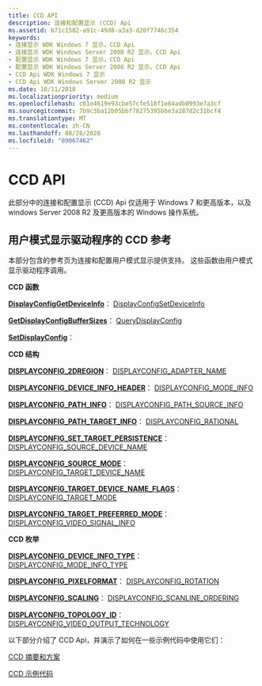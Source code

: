 ```yaml
---
title: CCD API
description: 连接和配置显示 (CCD) Api
ms.assetid: b71c1582-a91c-49d8-a3a3-d20f7746c354
keywords:
- 连接显示 WDK Windows 7 显示，CCD Api
- 连接显示 WDK Windows Server 2008 R2 显示，CCD Api
- 配置显示 WDK Windows 7 显示，CCD Api
- 配置显示 WDK Windows Server 2008 R2 显示，CCD Api
- CCD Api WDK Windows 7 显示
- CCD Api WDK Windows Server 2008 R2 显示
ms.date: 10/11/2018
ms.localizationpriority: medium
ms.openlocfilehash: c61e4619e93cbe57cfe518f1e64adb0993e7a3cf
ms.sourcegitcommit: 7b9c3ba12b05bbf78275395bbe3a287d2c31bcf4
ms.translationtype: MT
ms.contentlocale: zh-CN
ms.lasthandoff: 08/28/2020
ms.locfileid: "89067462"
---
```

# <a name="ccd-apis"></a>CCD API


此部分中的连接和配置显示 (CCD) Api 仅适用于 Windows 7 和更高版本，以及 windows Server 2008 R2 及更高版本的 Windows 操作系统。

## <a name="ccd-reference-for-user-mode-display-drivers"></a>用户模式显示驱动程序的 CCD 参考

本部分包含的参考页为连接和配置用户模式显示提供支持。 这些函数由用户模式显示驱动程序调用。


**CCD 函数**

**[DisplayConfigGetDeviceInfo](/windows/desktop/api/winuser/nf-winuser-displayconfiggetdeviceinfo)**： [DisplayConfigSetDeviceInfo](/windows/desktop/api/winuser/nf-winuser-displayconfigsetdeviceinfo)

**[GetDisplayConfigBufferSizes](/windows/desktop/api/winuser/nf-winuser-getdisplayconfigbuffersizes)**： [QueryDisplayConfig](/windows/desktop/api/winuser/nf-winuser-querydisplayconfig)

**[SetDisplayConfig](/windows/desktop/api/winuser/nf-winuser-setdisplayconfig)**： 


 
**CCD 结构**

**[DISPLAYCONFIG_2DREGION](/windows/desktop/api/wingdi/ns-wingdi-displayconfig_2dregion)**： [DISPLAYCONFIG_ADAPTER_NAME](/windows/desktop/api/wingdi/ns-wingdi-displayconfig_adapter_name)

**[DISPLAYCONFIG_DEVICE_INFO_HEADER](/windows/desktop/api/wingdi/ns-wingdi-displayconfig_device_info_header)**： [DISPLAYCONFIG_MODE_INFO](/windows/desktop/api/wingdi/ns-wingdi-displayconfig_mode_info)

**[DISPLAYCONFIG_PATH_INFO](/windows/desktop/api/wingdi/ns-wingdi-displayconfig_path_info)**： [DISPLAYCONFIG_PATH_SOURCE_INFO](/windows/desktop/api/wingdi/ns-wingdi-displayconfig_path_source_info)

**[DISPLAYCONFIG_PATH_TARGET_INFO](/windows/desktop/api/wingdi/ns-wingdi-displayconfig_path_target_info)**： [DISPLAYCONFIG_RATIONAL](/windows/desktop/api/wingdi/ns-wingdi-displayconfig_rational)

**[DISPLAYCONFIG_SET_TARGET_PERSISTENCE](/windows/desktop/api/wingdi/ns-wingdi-displayconfig_set_target_persistence)**： [DISPLAYCONFIG_SOURCE_DEVICE_NAME](/windows/desktop/api/wingdi/ns-wingdi-displayconfig_source_device_name)

**[DISPLAYCONFIG_SOURCE_MODE](/windows/desktop/api/wingdi/ns-wingdi-displayconfig_source_mode)**： [DISPLAYCONFIG_TARGET_DEVICE_NAME](/windows/desktop/api/wingdi/ns-wingdi-displayconfig_target_device_name)

**[DISPLAYCONFIG_TARGET_DEVICE_NAME_FLAGS](/windows/desktop/api/wingdi/ns-wingdi-displayconfig_target_device_name_flags)**： [DISPLAYCONFIG_TARGET_MODE](/windows/desktop/api/wingdi/ns-wingdi-displayconfig_target_mode)

**[DISPLAYCONFIG_TARGET_PREFERRED_MODE](/windows/desktop/api/wingdi/ns-wingdi-displayconfig_target_preferred_mode)**： [DISPLAYCONFIG_VIDEO_SIGNAL_INFO](/windows/desktop/api/wingdi/ns-wingdi-displayconfig_video_signal_info)


 
**CCD 枚举**

**[DISPLAYCONFIG_DEVICE_INFO_TYPE](/windows/desktop/api/wingdi/ne-wingdi-displayconfig_device_info_type)**： [DISPLAYCONFIG_MODE_INFO_TYPE](/windows/desktop/api/wingdi/ne-wingdi-displayconfig_mode_info_type)

**[DISPLAYCONFIG_PIXELFORMAT](/windows/desktop/api/wingdi/ne-wingdi-displayconfig_pixelformat)**： [DISPLAYCONFIG_ROTATION](/windows/desktop/api/wingdi/ne-wingdi-displayconfig_rotation)

**[DISPLAYCONFIG_SCALING](/windows/desktop/api/wingdi/ne-wingdi-displayconfig_scaling)**： [DISPLAYCONFIG_SCANLINE_ORDERING](/windows/desktop/api/wingdi/ne-wingdi-displayconfig_scanline_ordering)

**[DISPLAYCONFIG_TOPOLOGY_ID](/windows/desktop/api/wingdi/ne-wingdi-displayconfig_topology_id)**： [DISPLAYCONFIG_VIDEO_OUTPUT_TECHNOLOGY](/windows/desktop/api/wingdi/ne-wingdi-displayconfig_video_output_technology)



以下部分介绍了 CCD Api，并演示了如何在一些示例代码中使用它们：

[CCD 摘要和方案](ccd-summaries-and-scenarios.md)

[CCD 示例代码](ccd-example-code.md)

 

